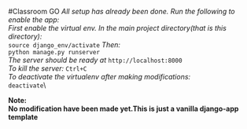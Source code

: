 #Classroom GO
*All setup has already been done. Run the following to enable the app:*\
*First enable the virtual env. In the main project directory(that is this directory):*\
`source django_env/activate`
*Then:*\
`python manage.py runserver`\
*The server should be ready at* `http://localhost:8000`\
*To kill the server:* `Ctrl+C`\
*To deactivate the virtualenv after making modifications:*\
`deactivate`\

**Note:**\
**No modification have been made yet.This is just a vanilla django-app template**
